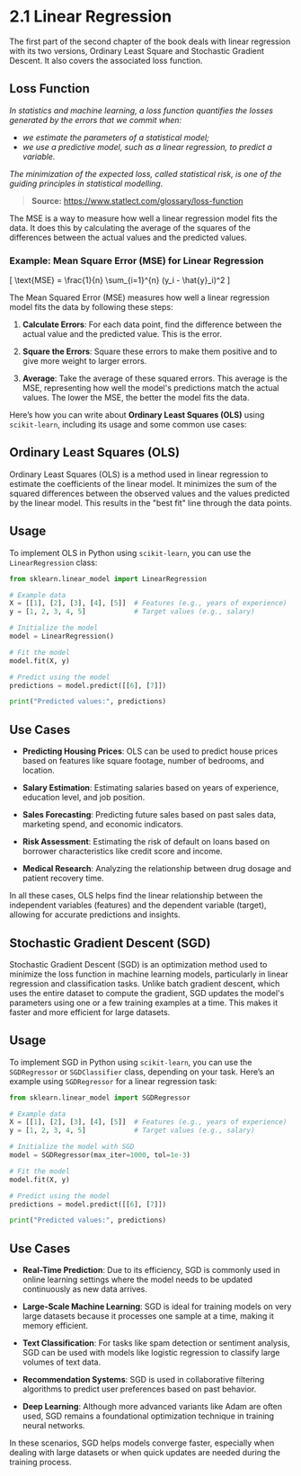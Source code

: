# 2.1 Linear Regression

The first part of the second chapter of the book deals with linear regression with its two versions, Ordinary Least Square and Stochastic Gradient Descent. It also covers the associated loss function.

## Loss Function

_In statistics and machine learning, a loss function quantifies the losses generated by the errors that we commit when:_

- _we estimate the parameters of a statistical model;_
- _we use a predictive model, such as a linear regression, to predict a variable._

_The minimization of the expected loss, called statistical risk, is one of the guiding principles in statistical modelling._

> **Source:** https://www.statlect.com/glossary/loss-function

The MSE is a way to measure how well a linear regression model fits the data. It does this by calculating the average of the squares of the differences between the actual values and the predicted values.

### Example: Mean Square Error (MSE) for Linear Regression

\[
\text{MSE} = \frac{1}{n} \sum\_{i=1}^{n} (y_i - \hat{y}\_i)^2
\]

The Mean Squared Error (MSE) measures how well a linear regression model fits the data by following these steps:

1. **Calculate Errors**: For each data point, find the difference between the actual value and the predicted value. This is the error.

2. **Square the Errors**: Square these errors to make them positive and to give more weight to larger errors.

3. **Average**: Take the average of these squared errors. This average is the MSE, representing how well the model's predictions match the actual values. The lower the MSE, the better the model fits the data.

Here’s how you can write about **Ordinary Least Squares (OLS)** using `scikit-learn`, including its usage and some common use cases:

## Ordinary Least Squares (OLS)

Ordinary Least Squares (OLS) is a method used in linear regression to estimate the coefficients of the linear model. It minimizes the sum of the squared differences between the observed values and the values predicted by the linear model. This results in the "best fit" line through the data points.

## Usage

To implement OLS in Python using `scikit-learn`, you can use the `LinearRegression` class:

```python
from sklearn.linear_model import LinearRegression

# Example data
X = [[1], [2], [3], [4], [5]]  # Features (e.g., years of experience)
y = [1, 2, 3, 4, 5]            # Target values (e.g., salary)

# Initialize the model
model = LinearRegression()

# Fit the model
model.fit(X, y)

# Predict using the model
predictions = model.predict([[6], [7]])

print("Predicted values:", predictions)
```

## Use Cases

- **Predicting Housing Prices**: OLS can be used to predict house prices based on features like square footage, number of bedrooms, and location.

- **Salary Estimation**: Estimating salaries based on years of experience, education level, and job position.

- **Sales Forecasting**: Predicting future sales based on past sales data, marketing spend, and economic indicators.

- **Risk Assessment**: Estimating the risk of default on loans based on borrower characteristics like credit score and income.

- **Medical Research**: Analyzing the relationship between drug dosage and patient recovery time.

In all these cases, OLS helps find the linear relationship between the independent variables (features) and the dependent variable (target), allowing for accurate predictions and insights.

## Stochastic Gradient Descent (SGD)

Stochastic Gradient Descent (SGD) is an optimization method used to minimize the loss function in machine learning models, particularly in linear regression and classification tasks. Unlike batch gradient descent, which uses the entire dataset to compute the gradient, SGD updates the model's parameters using one or a few training examples at a time. This makes it faster and more efficient for large datasets.

## Usage

To implement SGD in Python using `scikit-learn`, you can use the `SGDRegressor` or `SGDClassifier` class, depending on your task. Here’s an example using `SGDRegressor` for a linear regression task:

```python
from sklearn.linear_model import SGDRegressor

# Example data
X = [[1], [2], [3], [4], [5]]  # Features (e.g., years of experience)
y = [1, 2, 3, 4, 5]            # Target values (e.g., salary)

# Initialize the model with SGD
model = SGDRegressor(max_iter=1000, tol=1e-3)

# Fit the model
model.fit(X, y)

# Predict using the model
predictions = model.predict([[6], [7]])

print("Predicted values:", predictions)
```

## Use Cases

- **Real-Time Prediction**: Due to its efficiency, SGD is commonly used in online learning settings where the model needs to be updated continuously as new data arrives.

- **Large-Scale Machine Learning**: SGD is ideal for training models on very large datasets because it processes one sample at a time, making it memory efficient.

- **Text Classification**: For tasks like spam detection or sentiment analysis, SGD can be used with models like logistic regression to classify large volumes of text data.

- **Recommendation Systems**: SGD is used in collaborative filtering algorithms to predict user preferences based on past behavior.

- **Deep Learning**: Although more advanced variants like Adam are often used, SGD remains a foundational optimization technique in training neural networks.

In these scenarios, SGD helps models converge faster, especially when dealing with large datasets or when quick updates are needed during the training process.
